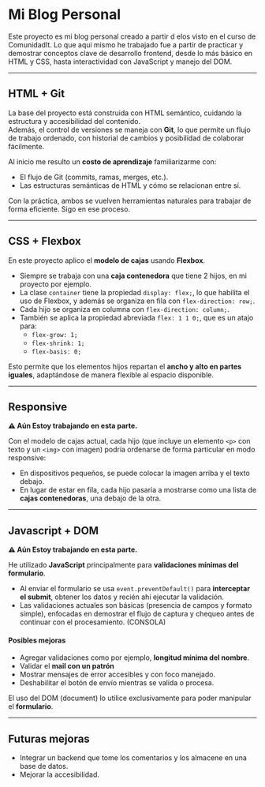 # Mi Blog Personal

Este proyecto es mi blog personal creado a partir d elos visto en el curso de ComunidadIt.
Lo que aqui mismo he trabajado fue a partir de  practicar y demostrar conceptos clave de desarrollo frontend, desde lo más básico en HTML y CSS, hasta interactividad con JavaScript y manejo del DOM.

---

## HTML + Git
La base del proyecto está construida con HTML semántico, cuidando la estructura y accesibilidad del contenido.  
Además, el control de versiones se maneja con **Git**, lo que permite un flujo de trabajo ordenado, con historial de cambios y posibilidad de colaborar fácilmente.  

Al inicio me resulto un **costo de aprendizaje** familiarizarme con:  
- El flujo de Git (commits, ramas, merges, etc.).  
- Las estructuras semánticas de HTML y cómo se relacionan entre sí.  

Con la práctica, ambos se vuelven herramientas naturales para trabajar de forma eficiente. Sigo en ese proceso.

---

## CSS + Flexbox
En este proyecto aplico el **modelo de cajas** usando **Flexbox**.  

- Siempre se trabaja con una **caja contenedora** que tiene 2 hijos, en mi proyecto por ejemplo. 
- La clase `container` tiene la propiedad `display: flex;`, lo que habilita el uso de Flexbox, y además se organiza en fila con `flex-direction: row;`.  
- Cada hijo se organiza en columna con `flex-direction: column;`.  
- También se aplica la propiedad abreviada `flex: 1 1 0;`, que es un atajo para:  
  - `flex-grow: 1;` 
  - `flex-shrink: 1;`  
  - `flex-basis: 0;`  

Esto permite que los elementos hijos repartan el **ancho y alto en partes iguales**, adaptándose de manera flexible al espacio disponible.

---

## Responsive
**⚠️ Aún Estoy trabajando en esta parte.**

Con el modelo de cajas actual, cada hijo (que incluye un elemento `<p>` con texto y un `<img>` con imagen) podría ordenarse de forma particular en modo responsive:  
- En dispositivos pequeños, se puede colocar la imagen arriba y el texto debajo.  
- En lugar de estar en fila, cada hijo pasaría a mostrarse como una lista de **cajas contenedoras**, una debajo de la otra.  

---

## Javascript + DOM
**⚠️ Aún Estoy trabajando en esta parte.**

He utilizado **JavaScript** principalmente para **validaciones mínimas del formulario**.  
- Al enviar el formulario se usa `event.preventDefault()` para **interceptar el submit**, obtener los datos y recién ahí ejecutar la validación.  
- Las validaciones actuales son básicas (presencia de campos y formato simple), enfocadas en demostrar el flujo de captura y chequeo antes de continuar con el procesamiento. (CONSOLA)

#### Posibles mejoras
- Agregar validaciones como por ejemplo, **longitud mínima del nombre**.  
- Validar el **mail con un patrón** 
- Mostrar mensajes de error accesibles y con foco manejado.  
- Deshabilitar el botón de envío mientras se valida o procesa.


El uso del DOM (document) lo utilice exclusivamente para poder manipular el **formulario**.

---

## Futuras mejoras  
- Integrar un backend que tome los comentarios y los almacene en una base de datos.  
- Mejorar la accesibilidad.